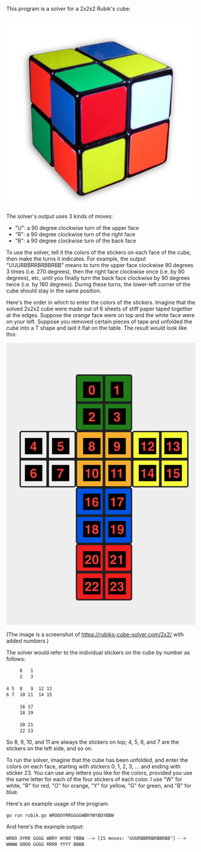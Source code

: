 This program is a solver for a 2x2x2 Rubik's cube:

![2x2x2 cube](Pocket_cube_scrambled.jpg)

The solver's output uses 3 kinds of moves:

- "U": a 90 degree clockwise turn of the upper face
- "R": a 90 degree clockwise turn of the right face
- "B": a 90 degree clockwise turn of the back face

To use the solver, tell it the colors of the stickers on each face of the cube, then make the turns it indicates. For example, the output "UUURBBRRBRBBRBB" means to turn the upper face clockwise 90 degrees 3 times (i.e. 270 degrees), then the right face clockwise once (i.e. by 90 degrees), etc, until you finally turn the back face clockwise by 90 degrees twice (i.e. by 180 degrees). During these turns, the lower-left corner of the cube should stay in the same position.

Here's the order in which to enter the colors of the stickers. Imagine that the solved 2x2x2 cube were made out of 6 sheets of stiff paper taped together at the edges. Suppose the orange face were on top and the white face were on your left. Suppose you removed certain pieces of tape and unfolded the cube into a T shape and laid it flat on the table. The result would look like this:

![unfolded cube](unfolded-cube.png)

(The image is a screenshot of https://rubiks-cube-solver.com/2x2/ with added numbers.)

The solver would refer to the individual stickers on the cube by number as follows:

         0   1
         2   3

    4 5  8   9  12 13
    6 7  10 11  14 15

         16 17 
         18 19 

         20 21
         22 23

So 8, 9, 10, and 11 are always the stickers on top; 4, 5, 6, and 7 are the stickers on the left side, and so on.

To run the solver, imagine that the cube has been unfolded, and enter the colors on each face, starting with stickers 0, 1, 2, 3, ... and ending with sticker 23.  You can use any letters you like for the colors, provided you use the same letter for each of the four stickers of each color. I use "W" for white, "R" for red, "O" for orange, "Y" for yellow, "G" for green, and "B" for blue.

Here's an example usage of the program:

```
go run rubik.go WROOOYRRGGGGWBRYWYBOYBBW
```

And here's the example output:

```
WROO OYRR GGGG WBRY WYBO YBBW --> [15 moves: "UUURBBRRBRBBRBB"] --> WWWW OOOO GGGG RRRR YYYY BBBB
```
